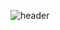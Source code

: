 ![header](https://capsule-render.vercel.app/api?type=wave&color=4B89DC&height=200&section=header&text=Welcome!&fontSize=100&waveHeight=100)
